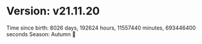 # Version: v21.11.20
Time since birth: 8026 days, 192624 hours, 11557440 minutes, 693446400 seconds
Season: Autumn 🍁

